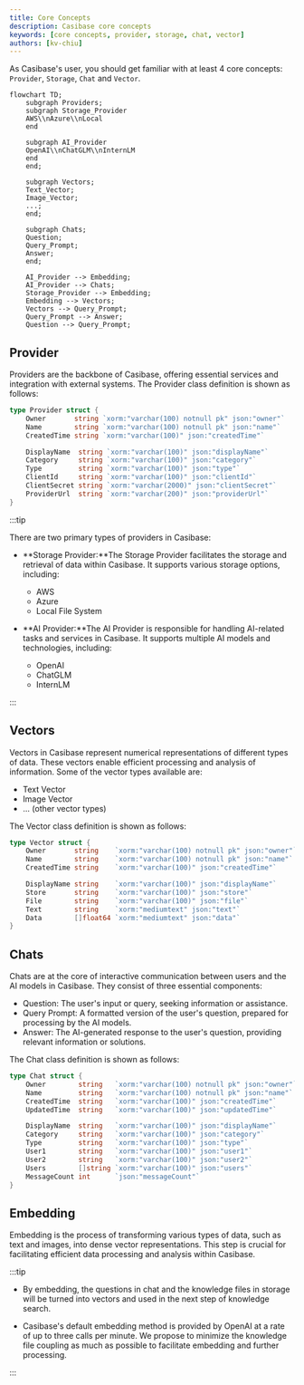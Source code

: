 ```yaml
---
title: Core Concepts
description: Casibase core concepts
keywords: [core concepts, provider, storage, chat, vector]
authors: [kv-chiu]
---
```


As Casibase's user, you should get familiar with at least 4 core concepts: `Provider`, `Storage`, `Chat` and `Vector`.

```mermaid
flowchart TD;
    subgraph Providers;
    subgraph Storage_Provider
    AWS\\nAzure\\nLocal
    end
    
    subgraph AI_Provider
    OpenAI\\nChatGLM\\nInternLM
    end
    end;
    
    subgraph Vectors;
    Text_Vector;
    Image_Vector;
    ...;
    end;
    
    subgraph Chats;
    Question;
    Query_Prompt;
    Answer;
    end;
    
    AI_Provider --> Embedding;
    AI_Provider --> Chats;
    Storage_Provider --> Embedding;
    Embedding --> Vectors;
    Vectors --> Query_Prompt;
    Query_Prompt --> Answer;
    Question --> Query_Prompt;
```

## Provider

Providers are the backbone of Casibase, offering essential services and integration with external systems. The Provider class definition is shown as follows:

```go
type Provider struct {
    Owner       string `xorm:"varchar(100) notnull pk" json:"owner"`
    Name        string `xorm:"varchar(100) notnull pk" json:"name"`
    CreatedTime string `xorm:"varchar(100)" json:"createdTime"`

    DisplayName  string `xorm:"varchar(100)" json:"displayName"`
    Category     string `xorm:"varchar(100)" json:"category"`
    Type         string `xorm:"varchar(100)" json:"type"`
    ClientId     string `xorm:"varchar(100)" json:"clientId"`
    ClientSecret string `xorm:"varchar(2000)" json:"clientSecret"`
    ProviderUrl  string `xorm:"varchar(200)" json:"providerUrl"`
}
```

:::tip

There are two primary types of providers in Casibase:

- **Storage Provider:**The Storage Provider facilitates the storage and retrieval of data within Casibase. It supports various storage options, including:
  - AWS
  - Azure
  - Local File System

- **AI Provider:**The AI Provider is responsible for handling AI-related tasks and services in Casibase. It supports multiple AI models and technologies, including:
  - OpenAI
  - ChatGLM
  - InternLM

:::

## Vectors

Vectors in Casibase represent numerical representations of different types of data. These vectors enable efficient processing and analysis of information. Some of the vector types available are:

- Text Vector
- Image Vector
- ... (other vector types)

The Vector class definition is shown as follows:

```go
type Vector struct {
    Owner       string    `xorm:"varchar(100) notnull pk" json:"owner"`
    Name        string    `xorm:"varchar(100) notnull pk" json:"name"`
    CreatedTime string    `xorm:"varchar(100)" json:"createdTime"`

    DisplayName string    `xorm:"varchar(100)" json:"displayName"`
    Store       string    `xorm:"varchar(100)" json:"store"`
    File        string    `xorm:"varchar(100)" json:"file"`
    Text        string    `xorm:"mediumtext" json:"text"`
    Data        []float64 `xorm:"mediumtext" json:"data"`
}
```

## Chats

Chats are at the core of interactive communication between users and the AI models in Casibase. They consist of three essential components:

- Question: The user's input or query, seeking information or assistance.
- Query Prompt: A formatted version of the user's question, prepared for processing by the AI models.
- Answer: The AI-generated response to the user's question, providing relevant information or solutions.

The Chat class definition is shown as follows:

```go
type Chat struct {
    Owner        string   `xorm:"varchar(100) notnull pk" json:"owner"`
    Name         string   `xorm:"varchar(100) notnull pk" json:"name"`
    CreatedTime  string   `xorm:"varchar(100)" json:"createdTime"`
    UpdatedTime  string   `xorm:"varchar(100)" json:"updatedTime"`

    DisplayName  string   `xorm:"varchar(100)" json:"displayName"`
    Category     string   `xorm:"varchar(100)" json:"category"`
    Type         string   `xorm:"varchar(100)" json:"type"`
    User1        string   `xorm:"varchar(100)" json:"user1"`
    User2        string   `xorm:"varchar(100)" json:"user2"`
    Users        []string `xorm:"varchar(100)" json:"users"`
    MessageCount int      `json:"messageCount"`
}
```

## Embedding

Embedding is the process of transforming various types of data, such as text and images, into dense vector representations. This step is crucial for facilitating efficient data processing and analysis within Casibase.

:::tip

- By embedding, the questions in chat and the knowledge files in storage will be turned into vectors and used in the next step of knowledge search.

- Casibase's default embedding method is provided by OpenAI at a rate of up to three calls per minute. We propose to minimize the knowledge file coupling as much as possible to facilitate embedding and further processing.

:::
